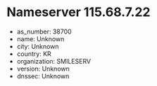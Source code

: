 # Nameserver 115.68.7.22

* as_number: 38700
* name: Unknown
* city: Unknown
* country: KR
* organization: SMILESERV
* version: Unknown
* dnssec: Unknown
